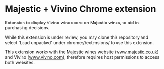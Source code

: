 # Majestic + Vivino Chrome extension

Extension to display Vivino wine score on Majestic wines, to aid in purchasing decisions. 

While this extension is under review, you may clone this repository and select 'Load unpacked' under chrome://extensions/ to use this extension.

This extension works with the Majestic wines website (www.majestic.co.uk) and Vivino (www.vivino.com), therefore requires host permissions to access both websites.

